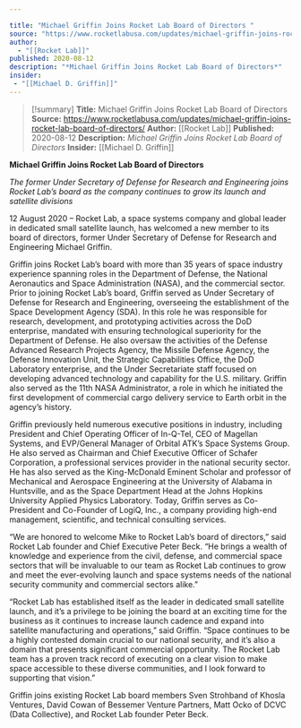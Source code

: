 ```yaml
---

title: "Michael Griffin Joins Rocket Lab Board of Directors "
source: "https://www.rocketlabusa.com/updates/michael-griffin-joins-rocket-lab-board-of-directors/"
author:
  - "[[Rocket Lab]]"
published: 2020-08-12
description: "*Michael Griffin Joins Rocket Lab Board of Directors*"
insider:
 - "[[Michael D. Griffin]]"
---
```

>[!summary]
**Title:** Michael Griffin Joins Rocket Lab Board of Directors 
**Source:** https://www.rocketlabusa.com/updates/michael-griffin-joins-rocket-lab-board-of-directors/
**Author:** [[Rocket Lab]]
**Published:** 2020-08-12
**Description:** *Michael Griffin Joins Rocket Lab Board of Directors*
**Insider:** [[Michael D. Griffin]]

**Michael Griffin Joins Rocket Lab Board of Directors**

*The former Under Secretary of Defense for Research and Engineering joins Rocket Lab’s board as the company continues to grow its launch and satellite divisions*

12 August 2020 – Rocket Lab, a space systems company and global leader in dedicated small satellite launch, has welcomed a new member to its board of directors, former Under Secretary of Defense for Research and Engineering Michael Griffin.

Griffin joins Rocket Lab’s board with more than 35 years of space industry experience spanning roles in the Department of Defense, the National Aeronautics and Space Administration (NASA), and the commercial sector. Prior to joining Rocket Lab’s board, Griffin served as Under Secretary of Defense for Research and Engineering, overseeing the establishment of the Space Development Agency (SDA). In this role he was responsible for research, development, and prototyping activities across the DoD enterprise, mandated with ensuring technological superiority for the Department of Defense. He also oversaw the activities of the Defense Advanced Research Projects Agency, the Missile Defense Agency, the Defense Innovation Unit, the Strategic Capabilities Office, the DoD Laboratory enterprise, and the Under Secretariate staff focused on developing advanced technology and capability for the U.S. military. Griffin also served as the 11th NASA Administrator, a role in which he initiated the first development of commercial cargo delivery service to Earth orbit in the agency’s history.

Griffin previously held numerous executive positions in industry, including President and Chief Operating Officer of In-Q-Tel, CEO of Magellan Systems, and EVP/General Manager of Orbital ATK’s Space Systems Group. He also served as Chairman and Chief Executive Officer of Schafer Corporation, a professional services provider in the national security sector. He has also served as the King-McDonald Eminent Scholar and professor of Mechanical and Aerospace Engineering at the University of Alabama in Huntsville, and as the Space Department Head at the Johns Hopkins University Applied Physics Laboratory. Today, Griffin serves as Co-President and Co-Founder of LogiQ, Inc., a company providing high-end management, scientific, and technical consulting services.

“We are honored to welcome Mike to Rocket Lab’s board of directors,” said Rocket Lab founder and Chief Executive Peter Beck. “He brings a wealth of knowledge and experience from the civil, defense, and commercial space sectors that will be invaluable to our team as Rocket Lab continues to grow and meet the ever-evolving launch and space systems needs of the national security community and commercial sectors alike.”

“Rocket Lab has established itself as the leader in dedicated small satellite launch, and it’s a privilege to be joining the board at an exciting time for the business as it continues to increase launch cadence and expand into satellite manufacturing and operations,” said Griffin. “Space continues to be a highly contested domain crucial to our national security, and it’s also a domain that presents significant commercial opportunity. The Rocket Lab team has a proven track record of executing on a clear vision to make space accessible to these diverse communities, and I look forward to supporting that vision.”  

Griffin joins existing Rocket Lab board members Sven Strohband of Khosla Ventures, David Cowan of Bessemer Venture Partners, Matt Ocko of DCVC (Data Collective), and Rocket Lab founder Peter Beck.